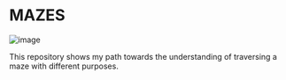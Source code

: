 # MAZES 
![image](https://github.com/freddmo/MAZES/assets/70821494/f9818a9c-4cab-4202-beea-0f25cc448cd9)



This repository shows my path towards the understanding of traversing a maze with different purposes.
